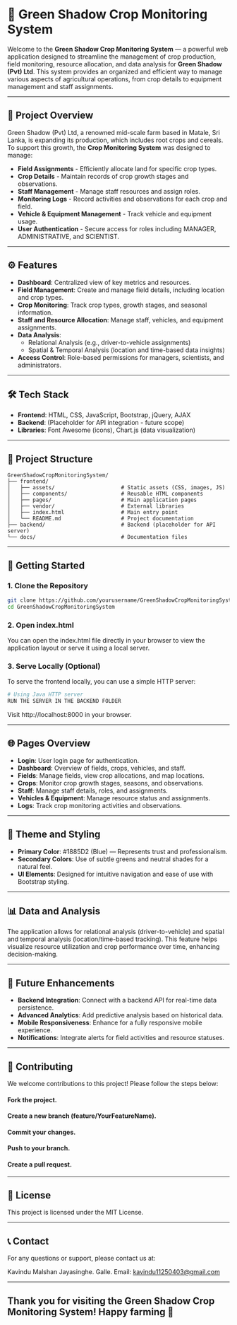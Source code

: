 # 🌾 Green Shadow Crop Monitoring System

Welcome to the **Green Shadow Crop Monitoring System** — a powerful web application designed to streamline the management of crop production, field monitoring, resource allocation, and data analysis for **Green Shadow (Pvt) Ltd**. This system provides an organized and efficient way to manage various aspects of agricultural operations, from crop details to equipment management and staff assignments.

---

## 📜 Project Overview

Green Shadow (Pvt) Ltd, a renowned mid-scale farm based in Matale, Sri Lanka, is expanding its production, which includes root crops and cereals. To support this growth, the **Crop Monitoring System** was designed to manage:

- **Field Assignments** - Efficiently allocate land for specific crop types.
- **Crop Details** - Maintain records of crop growth stages and observations.
- **Staff Management** - Manage staff resources and assign roles.
- **Monitoring Logs** - Record activities and observations for each crop and field.
- **Vehicle & Equipment Management** - Track vehicle and equipment usage.
- **User Authentication** - Secure access for roles including MANAGER, ADMINISTRATIVE, and SCIENTIST.

---

## ⚙️ Features

- **Dashboard**: Centralized view of key metrics and resources.
- **Field Management**: Create and manage field details, including location and crop types.
- **Crop Monitoring**: Track crop types, growth stages, and seasonal information.
- **Staff and Resource Allocation**: Manage staff, vehicles, and equipment assignments.
- **Data Analysis**:
  - Relational Analysis (e.g., driver-to-vehicle assignments)
  - Spatial & Temporal Analysis (location and time-based data insights)
- **Access Control**: Role-based permissions for managers, scientists, and administrators.

---

## 🛠️ Tech Stack

- **Frontend**: HTML, CSS, JavaScript, Bootstrap, jQuery, AJAX
- **Backend**: (Placeholder for API integration - future scope)
- **Libraries**: Font Awesome (icons), Chart.js (data visualization)

---

## 📂 Project Structure

```plaintext
GreenShadowCropMonitoringSystem/
├── frontend/
│   ├── assets/                     # Static assets (CSS, images, JS)
│   ├── components/                 # Reusable HTML components
│   ├── pages/                      # Main application pages
│   ├── vendor/                     # External libraries
│   ├── index.html                  # Main entry point
│   └── README.md                   # Project documentation
├── backend/                        # Backend (placeholder for API server)
└── docs/                           # Documentation files
```

---

## 🚀 Getting Started

### 1. Clone the Repository

```bash
git clone https://github.com/yourusername/GreenShadowCropMonitoringSystem.git
cd GreenShadowCropMonitoringSystem
```

### 2. Open index.html
You can open the index.html file directly in your browser to view the application layout or serve it using a local server.

### 3. Serve Locally (Optional)
To serve the frontend locally, you can use a simple HTTP server:

```bash
# Using Java HTTP server
RUN THE SERVER IN THE BACKEND FOLDER
```
Visit http://localhost:8000 in your browser.

---

## 🌐 Pages Overview

- **Login**: User login page for authentication.
- **Dashboard**: Overview of fields, crops, vehicles, and staff.
- **Fields**: Manage fields, view crop allocations, and map locations.
- **Crops**: Monitor crop growth stages, seasons, and observations.
- **Staff**: Manage staff details, roles, and assignments.
- **Vehicles & Equipment**: Manage resource status and assignments.
- **Logs**: Track crop monitoring activities and observations.

---

## 🎨 Theme and Styling

- **Primary Color**: #1885D2 (Blue) — Represents trust and professionalism.
- **Secondary Colors**: Use of subtle greens and neutral shades for a natural feel.
- **UI Elements**: Designed for intuitive navigation and ease of use with Bootstrap styling.

---

## 📊 Data and Analysis

The application allows for relational analysis (driver-to-vehicle) and spatial and temporal analysis (location/time-based tracking). This feature helps visualize resource utilization and crop performance over time, enhancing decision-making.

---

## 📌 Future Enhancements

- **Backend Integration**: Connect with a backend API for real-time data persistence.
- **Advanced Analytics**: Add predictive analysis based on historical data.
- **Mobile Responsiveness**: Enhance for a fully responsive mobile experience.
- **Notifications**: Integrate alerts for field activities and resource statuses.

---

## 👥 Contributing

We welcome contributions to this project! Please follow the steps below:

#### Fork the project.
#### Create a new branch (feature/YourFeatureName).
#### Commit your changes.
#### Push to your branch.
#### Create a pull request.

---

## 📄 License
This project is licensed under the MIT License.

---

## 📞 Contact
For any questions or support, please contact us at:

Kavindu Malshan Jayasinghe.
Galle.
Email: kavindu11250403@gmail.com

---

## Thank you for visiting the Green Shadow Crop Monitoring System! Happy farming 🌱